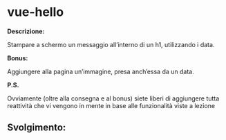vue-hello
===

**Descrizione:**

Stampare a schermo un messaggio all’interno di un h1, utilizzando i data.

**Bonus:**

Aggiungere alla pagina un’immagine, presa anch’essa da un data.

**P.S.**

Ovviamente (oltre alla consegna e al bonus) siete liberi di aggiungere tutta reattività che vi vengono in mente in base alle funzionalità viste a lezione

## Svolgimento:
